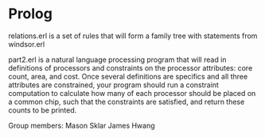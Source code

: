 # Prolog

relations.erl is a set of rules that will form a family tree with statements from windsor.erl

part2.erl is a natural language processing program that will read in definitions of processors and constraints on the processor attributes: core count, area, and cost. Once several definitions are
specifics and all three attributes are constrained, your program should run a constraint computation to calculate how many of each processor should be placed on a common chip, such that the constraints are satisfied, and return these counts to be
printed.


Group members: Mason Sklar James Hwang

